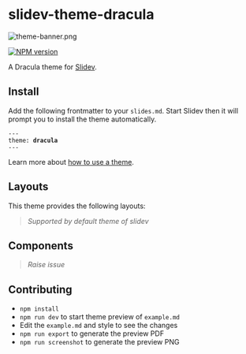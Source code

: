# slidev-theme-dracula

![theme-banner.png](https://user-images.githubusercontent.com/47495003/217882601-bd444dff-8e47-4240-940d-49e9e21fed41.png)

[![NPM version](https://img.shields.io/npm/v/slidev-theme-dracula?color=bd93f9&label=)](https://www.npmjs.com/package/slidev-theme-dracula)

A Dracula theme for [Slidev](https://github.com/slidevjs/slidev).

<!--
  Learn more about how to write a theme:
  https://sli.dev/themes/write-a-theme.html
--->

<!--
  run `npm run dev` to check out the slides for more details of how to start writing a theme
-->

<!--
  Put some screenshots here to demonstrate your theme

  Live demo: [...]
-->

## Install

Add the following frontmatter to your `slides.md`. Start Slidev then it will prompt you to install the theme automatically.

<pre><code>---
theme: <b>dracula</b>
---</code></pre>

Learn more about [how to use a theme](https://sli.dev/themes/use).

## Layouts

This theme provides the following layouts:

> _Supported by default theme of slidev_

## Components

> _Raise issue_

## Contributing

- `npm install`
- `npm run dev` to start theme preview of `example.md`
- Edit the `example.md` and style to see the changes
- `npm run export` to generate the preview PDF
- `npm run screenshot` to generate the preview PNG
